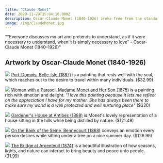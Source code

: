 ```yaml
---
title: "Claude Monet"
date: 2020-11-29T15:04:10.000Z
description: Oscar-Claude Monet (1840-1926) broke free from the standard of learning from old masters and became one of the founding fathers of impressionism. Monet's impressionistic artwork depicts his view of the worlds nature and the different themes of lighting and seasons it has to offer.
image: /img/ClaudeMonet.jpg
---
```

""Everyone discusses my art and pretends to understand, as if it were necessary to understand, when it is simply necessary to love" - Oscar-Claude Monet (1840–1926)"

## Artwork by Oscar-Claude Monet (1840-1926)

![](/img/monet1.jpg)
[Port-Domois, Belle-Isle (1887)](https://www.etsy.com/listing/597991206/port-domois-painting-by-claude-monet-art?gpla=1&gao=1&&utm_source=google&utm_medium=cpc&utm_campaign=shopping_us_b-art_and_collectibles-prints-giclee&utm_custom1=_k_CjwKCAiAn7L-BRBbEiwAl9UtkFS8ciN16PTK4F1TkIVbJ3t2KTJJ7B152VnC2NE8njeAb3CZn_Rz5BoCoeQQAvD_BwE_k_&utm_content=go_1844702583_72372896360_346428993098_pla-354814757658_c__597991206_230800513&utm_custom2=1844702583&gclid=CjwKCAiAn7L-BRBbEiwAl9UtkFS8ciN16PTK4F1TkIVbJ3t2KTJJ7B152VnC2NE8njeAb3CZn_Rz5BoCoeQQAvD_BwE) is a painting that rests well with the soul, which reaches out to the desire to travel within many individuals. ($32.99)

![](/img/monet2.jpg)
[Woman with a Parasol, Madame Monet and Her Son (1875)](https://www.art.com/products/p52933264921-sa-i11472940/claude-monet-woman-with-a-parasol-madame-monet-and-her-son-1875.htm?RFID=217825&ProductTarget=832121193495&utm_medium=cpc&utm_source=google&utm_campaign=PLA&gclid=CjwKCAiAn7L-BRBbEiwAl9UtkJY_UP1OrjMUzZ4XrEADl8cq3fGfCUvsL6VixqJX4FCMmp25YVG9lBoCWMAQAvD_BwE) is a painting rich with emotion and delight. *"I love this painting because it lets me reflect on the appreciation I have for my mother. She has always been there to make sure my world is a well protected and well nurturing place"* ($320)

![](/img/monet3.jpg)
[Gardener's House at Antibes (1888)](https://www.framedart.com/monet/gardeners-house-at-antibes-1888-print-257442.htm?sku=R257442-AEAAAAGADM&source=GoogleAdwords&ad=R257442AEAAAAGADM_GoogleShopping&utm_source=google&utm_medium=cse&utm_term=R257442-AEAAAAGADM&gclid=CjwKCAiAn7L-BRBbEiwAl9UtkKA8R0FZBPEm98RgSSEu_lqpD93IefJomccwbaSbnbQrPWiQFGm_IxoCtI4QAvD_BwE) is Monet's lovely representation of a house sitting in the hills while being distilled by nature. ($121.49)

![](/img/monet4.jpg)
[On the Bank of the Seine, Bennecourt (1868)](https://www.greatbigcanvas.com/view/on-the-bank-of-the-seine-bennecourt,2577142/?gclid=CjwKCAiAn7L-BRBbEiwAl9UtkCe-qEcc0ax8rCkmV1zVfFN7FEVhv2rt9n5WAj0Pui6iWUHZ8bZm8RoCYJIQAvD_BwE) conveys an emotion every person desires while sitting under a tree on a nice summer day. ($128.99)

![](/img/monet5.jpg)
[The Bridge at Argenteuil (1874)](https://www.icanvas.com/canvas-print/the-bridge-at-argenteuil-bmn4261?utm_source=google&utm_medium=surfaces&utm_campaign=shopping%20feed&utm_content=free%20google%20shopping%20clicks&gclid=CjwKCAiAn7L-BRBbEiwAl9UtkCH_2fyXPYKdkIWz3NesLogAiNlqG0h1y9tk7uXwcSqF3yW73k2s1RoCTyMQAvD_BwE#1PC3-18x12) is a beautiful illustration of how seasons, lights, and nature can interact to bring beauty and peace unto people. (31.99)
